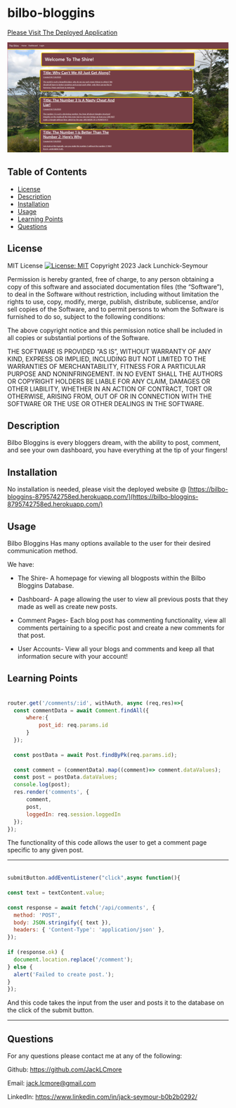 # bilbo-bloggins

 [Please Visit The Deployed Application](https://bilbo-bloggins-8795742758ed.herokuapp.com/)

 ![img](./public/images/Screenshot%202023-11-07%20203515.png)

  ## Table of Contents
  * [License](#license)
  * [Description](#description)
  * [Installation](#installation)
  * [Usage](#usage)
  * [Learning Points](#learning-points)
  * [Questions](#questions)
  

  ## License
    
  MIT License
  [![License: MIT](https://img.shields.io/badge/License-MIT-yellow.svg)](https://opensource.org/licenses/MIT)
  Copyright 2023 Jack Lunchick-Seymour

  Permission is hereby granted, free of charge, to any person obtaining a copy of this software and associated documentation files (the “Software”), to deal in the Software without restriction, including without limitation the rights to use, copy, modify, merge, publish, distribute, sublicense, and/or sell copies of the Software, and to permit persons to whom the Software is furnished to do so, subject to the following conditions:
  
  The above copyright notice and this permission notice shall be included in all copies or substantial portions of the Software.
  
  THE SOFTWARE IS PROVIDED “AS IS”, WITHOUT WARRANTY OF ANY KIND, EXPRESS OR IMPLIED, INCLUDING BUT NOT LIMITED TO THE WARRANTIES OF MERCHANTABILITY, FITNESS FOR A PARTICULAR PURPOSE AND NONINFRINGEMENT. IN NO EVENT SHALL THE AUTHORS OR COPYRIGHT HOLDERS BE LIABLE FOR ANY CLAIM, DAMAGES OR OTHER LIABILITY, WHETHER IN AN ACTION OF CONTRACT, TORT OR OTHERWISE, ARISING FROM, OUT OF OR IN CONNECTION WITH THE SOFTWARE OR THE USE OR OTHER DEALINGS IN THE SOFTWARE.
    
  ## Description
     
  Bilbo Bloggins is every bloggers dream, with the ability to post, comment, and see your own dashboard, you have everything at the tip of your fingers!

  ## Installation

  No installation is needed, please visit the deployed website @ [https://bilbo-bloggins-8795742758ed.herokuapp.com/](https://bilbo-bloggins-8795742758ed.herokuapp.com/)

  ## Usage

  Bilbo Bloggins Has many options available to the user for their desired communication method.

  We have:

  * The Shire- A homepage for viewing all blogposts within the Bilbo Bloggins Database.

  * Dashboard- A page allowing the user to view all previous posts that they made as well as create new posts.

  * Comment Pages- Each blog post has commenting functionality, view all comments pertaining to a specific post and create a new comments for that post.

  * User Accounts- View all your blogs and comments and keep all that information secure with your account!

  ## Learning Points

  ```js

  router.get('/comments/:id', withAuth, async (req,res)=>{
    const commentData = await Comment.findAll({
        where:{
            post_id: req.params.id
        }
    });

    const postData = await Post.findByPk(req.params.id);
    
    const comment = (commentData).map((comment)=> comment.dataValues);
    const post = postData.dataValues;
    console.log(post);
    res.render('comments', {
        comment,
        post,
        loggedIn: req.session.loggedIn
    });
});

  ```
  The functionality of this code allows the user to get a comment page specific to any given post. 

  ---

  ```js

submitButton.addEventListener("click",async function(){

const text = textContent.value;

const response = await fetch('/api/comments', {
    method: 'POST',
    body: JSON.stringify({ text }),
    headers: { 'Content-Type': 'application/json' },
  });

  if (response.ok) {
    document.location.replace('/comment');
  } else {
    alert('Failed to create post.');
  }
});

  ```
And this code takes the input from the user and posts it to the database on the click of the submit button.

---
  ## Questions

  For any questions please contact me at any of the following:
    
  Github: https://github.com/JackLCmore 
  
  Email: jack.lcmore@gmail.com 
  
  LinkedIn: https://www.linkedin.com/in/jack-seymour-b0b2b0292/
